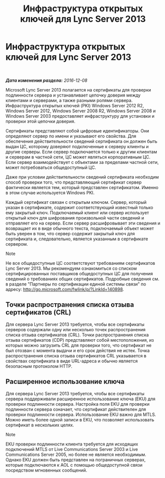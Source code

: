 ﻿---
title: Инфраструктура открытых ключей для Lync Server 2013
TOCTitle: Инфраструктура открытых ключей для Lync Server 2013
ms:assetid: 737c8a25-23e9-4494-ab76-5a7b729b44ca
ms:mtpsurl: https://technet.microsoft.com/ru-ru/library/Dn481131(v=OCS.15)
ms:contentKeyID: 59679354
ms.date: 12/10/2016
mtps_version: v=OCS.15
ms.translationtype: HT
---

# Инфраструктура открытых ключей для Lync Server 2013

 

_**Дата изменения раздела:** 2016-12-08_

Microsoft Lync Server 2013 полагается на сертификаты для проверки подлинности сервера и устанавливает цепочку доверия между клиентами и серверами, а также разными ролями сервера. Инфраструктура открытых ключей (PKI) Windows Server 2012 R2, Windows Server 2012, Windows Server 2008 R2, Windows Server 2008 и Windows Server 2003 предоставляет инфраструктуру для установки и проверки этой цепочки доверия.

Сертификаты представляют собой цифровые идентификаторы. Они определяют сервер по имени и указывают его свойства. Для обеспечения действительности сведений сертификата он должен быть выдан ЦС, которому доверяют подключенные к серверу клиенты и другие серверы. Если сервер подключается только к другим клиентам и серверам в частной сети, ЦС может являться корпоративным ЦС. Если сервер взаимодействует с объектами за пределами частной сети, может потребоваться общедоступный ЦС.

Даже при условии действительности сведений сертификата необходим способ проверки того, что представляющий сертификат сервер фактически является тем, который представлен сертификатом. Именно в этом случае используется Windows PKI.

Каждый сертификат связан с открытым ключом. Сервер, который указан в сертификате, содержит соответствующий известный только ему закрытый ключ. Подключаемый клиент или сервер использует открытый ключ для шифрования произвольной части сведений и отправляет его на сервер. Если сервер расшифровывает эти сведения и возвращает их в виде обычного текста, подключаемый объект может быть уверен в том, что сервер содержит закрытый ключ для сертификата и, следовательно, является указанным в сертификате сервером.

> [!note]  
> Не все общедоступные ЦС соответствуют требованиям сертификатов Lync Server 2013. Мы рекомендуем ознакомиться со списком сертифицированных поставщиков общедоступных ЦС для получения сведений о требованиях общих сертификатов. Подробные сведения см. в разделе &quot;Партнеры по сертификации единой системы связи&quot; по адресу: <a href="http://go.microsoft.com/fwlink/p/?linkid=140898">http://go.microsoft.com/fwlink/p/?LinkId=140898</a>.

## Точки распространения списка отзыва сертификатов (CRL)

Для сервера Lync Server 2013 требуется, чтобы все сертификаты серверов содержали одну или несколько точек распространения списка отзыва сертификатов (CRL). Точки распространения списка отзыва сертификатов (CDP) представляют собой местоположения, из которых можно загрузить CRL для проверки того, что сертификат не был отозван с момента выдачи и его срок действия не истек. Точка распространения списка отзыва сертификатов CRL указывается в свойствах сертификата в виде URL-адреса и обычно является безопасным протоколом HTTP.

## Расширенное использование ключа

Для сервера Lync Server 2013 требуется, чтобы все сертификаты сервера поддерживали расширенное использование ключа (EKU) для проверки подлинности сервера. Настройка поля EKU для проверки подлинности сервера означает, что сертификат действителен для проверки подлинности сервера. Использование EKU важно для MTLS. Можно иметь более одной записи в EKU, что позволяет использовать сертификат в нескольких целях.

> [!note]  
> EKU проверки подлинности клиента требуется для исходящих подключений MTLS от Live Communications Server 2003 и Live Communications Server 2005, но более не является необходимым. Однако EKU должен быть представлен на пограничных серверах, которые подключаются к AOL с помощью общедоступной связи посредством мгновенных сообщений.
